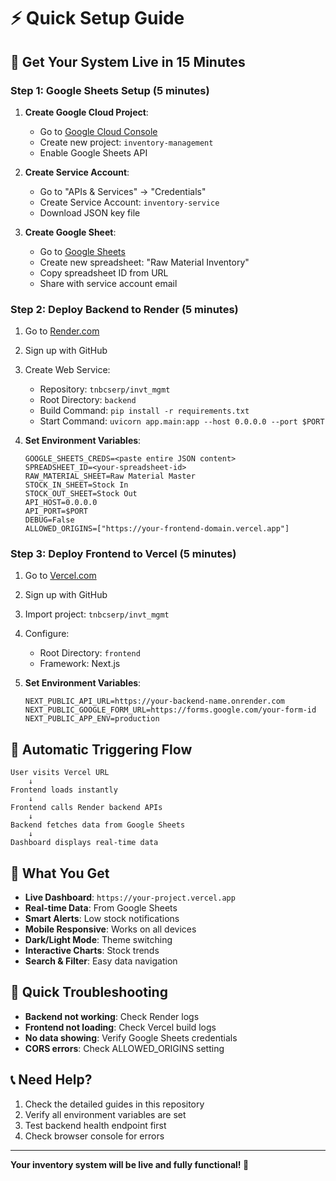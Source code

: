 # ⚡ Quick Setup Guide

## 🎯 Get Your System Live in 15 Minutes

### Step 1: Google Sheets Setup (5 minutes)
1. **Create Google Cloud Project**:
   - Go to [Google Cloud Console](https://console.cloud.google.com/)
   - Create new project: `inventory-management`
   - Enable Google Sheets API

2. **Create Service Account**:
   - Go to "APIs & Services" → "Credentials"
   - Create Service Account: `inventory-service`
   - Download JSON key file

3. **Create Google Sheet**:
   - Go to [Google Sheets](https://sheets.google.com)
   - Create new spreadsheet: "Raw Material Inventory"
   - Copy spreadsheet ID from URL
   - Share with service account email

### Step 2: Deploy Backend to Render (5 minutes)
1. Go to [Render.com](https://render.com)
2. Sign up with GitHub
3. Create Web Service:
   - Repository: `tnbcserp/invt_mgmt`
   - Root Directory: `backend`
   - Build Command: `pip install -r requirements.txt`
   - Start Command: `uvicorn app.main:app --host 0.0.0.0 --port $PORT`

4. **Set Environment Variables**:
   ```
   GOOGLE_SHEETS_CREDS=<paste entire JSON content>
   SPREADSHEET_ID=<your-spreadsheet-id>
   RAW_MATERIAL_SHEET=Raw Material Master
   STOCK_IN_SHEET=Stock In
   STOCK_OUT_SHEET=Stock Out
   API_HOST=0.0.0.0
   API_PORT=$PORT
   DEBUG=False
   ALLOWED_ORIGINS=["https://your-frontend-domain.vercel.app"]
   ```

### Step 3: Deploy Frontend to Vercel (5 minutes)
1. Go to [Vercel.com](https://vercel.com)
2. Sign up with GitHub
3. Import project: `tnbcserp/invt_mgmt`
4. Configure:
   - Root Directory: `frontend`
   - Framework: Next.js

5. **Set Environment Variables**:
   ```
   NEXT_PUBLIC_API_URL=https://your-backend-name.onrender.com
   NEXT_PUBLIC_GOOGLE_FORM_URL=https://forms.google.com/your-form-id
   NEXT_PUBLIC_APP_ENV=production
   ```

## 🔄 Automatic Triggering Flow

```
User visits Vercel URL
    ↓
Frontend loads instantly
    ↓
Frontend calls Render backend APIs
    ↓
Backend fetches data from Google Sheets
    ↓
Dashboard displays real-time data
```

## 🎉 What You Get
- **Live Dashboard**: `https://your-project.vercel.app`
- **Real-time Data**: From Google Sheets
- **Smart Alerts**: Low stock notifications
- **Mobile Responsive**: Works on all devices
- **Dark/Light Mode**: Theme switching
- **Interactive Charts**: Stock trends
- **Search & Filter**: Easy data navigation

## 🚨 Quick Troubleshooting
- **Backend not working**: Check Render logs
- **Frontend not loading**: Check Vercel build logs
- **No data showing**: Verify Google Sheets credentials
- **CORS errors**: Check ALLOWED_ORIGINS setting

## 📞 Need Help?
1. Check the detailed guides in this repository
2. Verify all environment variables are set
3. Test backend health endpoint first
4. Check browser console for errors

---
**Your inventory system will be live and fully functional! 🚀**
